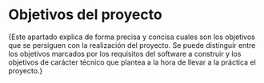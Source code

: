 # Objetivos del proyecto

{Este apartado explica de forma precisa y concisa cuales son los objetivos que se persiguen con la realización del proyecto. Se puede distinguir entre los objetivos marcados por los requisitos del software a construir y los objetivos de carácter técnico que plantea a la hora de llevar a la práctica el proyecto.}
